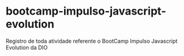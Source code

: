 # bootcamp-impulso-javascript-evolution
Registro de toda atividade referente o BootCamp Impulso Javascript Evolution da DIO
